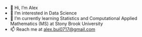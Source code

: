 - 👋 Hi, I’m Alex
- 👀 I’m interested in Data Science
- 🌱 I’m currently learning Statistics and Computational Applied Mathematics (MS) at Stony Brook University
- 📫 Reach me at alex.bui0717@gmail.com

<!---
alexbui96/alexbui96 is a ✨ special ✨ repository because its `README.md` (this file) appears on your GitHub profile.
You can click the Preview link to take a look at your changes.
--->
